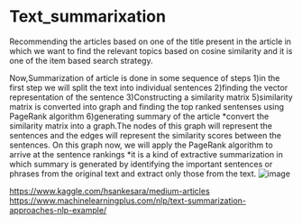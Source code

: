 # Text_summarixation
Recommending the articles based on one of the title present 
in the article in which we want to find the relevant topics
based on cosine similarity and it is one of the item based search strategy.

Now,Summarization of article is done in some sequence of steps
1)in the first step we will split the text into individual  sentences
2)finding the vector representation of the sentence
3)Constructing a similarity matrix
5)similarity matrix is converted into graph and finding the top ranked sentenses using PageRank algorithm 
6)generating summary of the article 
*convert the similarity matrix into a graph.The nodes of this graph will 
represent the sentences and the edges will represent the similarity scores 
between the sentences. On this graph now, we will apply 
the PageRank algorithm to arrive at the sentence rankings
*it is a kind of extractive summarization in which summary is generated by
identifying the important sentences or phrases from the original text and extract only those from the text.
![image](https://user-images.githubusercontent.com/86796150/171046748-3b5be048-6100-4ccc-b6e4-e471aa9cfae5.png)

 

https://www.kaggle.com/hsankesara/medium-articles
https://www.machinelearningplus.com/nlp/text-summarization-approaches-nlp-example/










